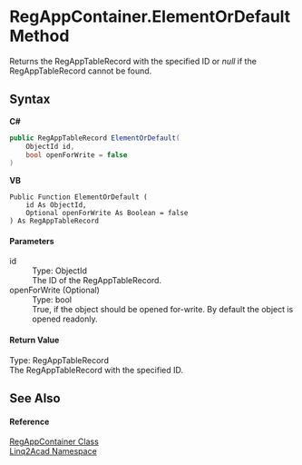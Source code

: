 # RegAppContainer.ElementOrDefault Method 
 

Returns the RegAppTableRecord with the specified ID or <i>null</i> if the RegAppTableRecord cannot be found.

## Syntax

**C#**<br />
``` C#
public RegAppTableRecord ElementOrDefault(
	ObjectId id,
	bool openForWrite = false
)
```

**VB**<br />
``` VB
Public Function ElementOrDefault ( 
	id As ObjectId,
	Optional openForWrite As Boolean = false
) As RegAppTableRecord
```


#### Parameters
<dl><dt>id</dt><dd>Type: ObjectId<br />The ID of the RegAppTableRecord.</dd><dt>openForWrite (Optional)</dt><dd>Type: bool<br />True, if the object should be opened for-write. By default the object is opened readonly.</dd></dl>

#### Return Value
Type: RegAppTableRecord<br />The RegAppTableRecord with the specified ID.

## See Also


#### Reference
<a href="T_Linq2Acad_RegAppContainer.md">RegAppContainer Class</a><br /><a href="N_Linq2Acad.md">Linq2Acad Namespace</a><br />
